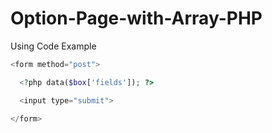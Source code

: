 # Option-Page-with-Array-PHP

Using Code Example


```php
<form method="post">

  <?php data($box['fields']); ?>

  <input type="submit">
  
</form>

```
